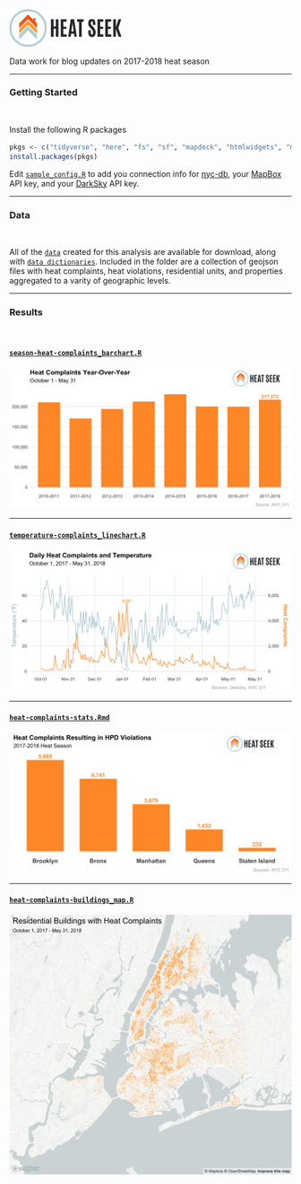 <img src="img/logos/heatseek-logo.png" width="200">

Data work for blog updates on 2017-2018 heat season

---

### Getting Started

<br>

Install the following R packages

```r
pkgs <- c("tidyverse", "here", "fs", "sf", "mapdeck", "htmlwidgets", "magick", "DBI", "darksky")
install.packages(pkgs)
```

Edit [`sample_config.R`](sample_config.R) to add you connection info for [nyc-db](https://github.com/aepyornis/nyc-db), your [MapBox](https://www.mapbox.com/signup) API key, and your [DarkSky](https://darksky.net/dev/register) API key.

---

### Data

<br>

All of the [`data`](data) created for this analysis are available for download, along with [`data dictionaries`](data/data-dictionaries). Included in the folder are a collection of geojson files with heat complaints, heat violations, residential units, and properties aggregated to a varity of geographic levels.

---

### Results

<br>

#### [`season-heat-complaints_barchart.R`](season-heat-complaints_barchart.R)
![](img/season-heat-complaints_barchart.png)

---

#### [`temperature-complaints_linechart.R`](temperature-complaints_linechart.R)
![](img/temperate-complaints_2017-2018_linechart.png)

---

#### [`heat-complaints-stats.Rmd`](heat-complaints-stats.md)
![](img/boro-complaints-violations_barchart.png)

---

#### [`heat-complaints-buildings_map.R`](heat-complaints-buildings_map.R)
![](img/heat-complaints-buildings_map.png)
